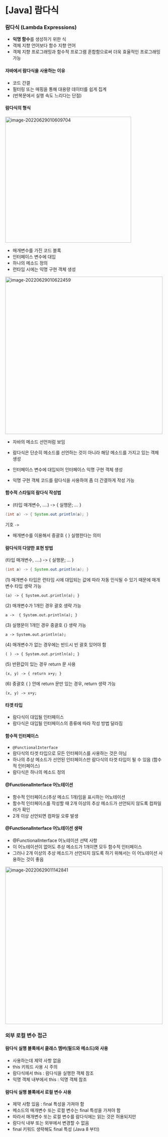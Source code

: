 



# [Java] 람다식




### 람다식 (Lambda Expressions)

-	**익명 함수**를 생성하기 위한 식
-	객체 지향 언어보다 함수 지향 언어
-	객체 지향 프로그래밍과 함수적 프로그램 혼합함으로써 더욱 효율적인 프로그래밍 가능

#### 자바에서 람다식을 사용하는 이유

-	코드 간결
-	필터링 또는 매핑을 통해 대용량 데이터를 쉽게 집계 
-	(반복문에서 실행 속도 느리다는 단점)

#### 람다식의 형식

<img width="400" alt="image-20220629010609704" src="https://user-images.githubusercontent.com/101630615/176230324-e618e2a8-bdf0-4895-9563-9388f0d8e839.png">

-	매개변수를 가진 코드 블록
-	인터페이스 변수에 대입
-	하나의 메소드 정의
-	런타임 시에는 익명 구현 객체 생성



<img width="500" alt="image-20220629010622459" src="https://user-images.githubusercontent.com/101630615/176230325-74f7a485-0446-4b6b-9589-eb7acb756975.png">



- 자바의 메소드 선언처럼 보임

- 람다식은 단순히 메소드를 선언하는 것이 아니라 해당 메소드를 가지고 있는 객체 생성

- 인터페이스 변수에 대입되어 인터페이스 익명 구현 객체 생성

- 익명 구현 객체 코드를 람다식을 사용하여 좀 더 간결하게 작성 가능

  

#### 함수적 스타일의 람다식 작성법

-	(타입 매개변수, ….) -> { 실행문; … }

```java
(int a) -> { System.out.println(a); }
```

기호 ``->``

- 매개변수를 이용해서 중괄호 { } 실행한다는 의미

  

#### 람다식의 다양한 표현 방법
(타입 매개변수, ….) -> { 실행문; … }

```java
(int a) -> { System.out.println(a); }
```



(1)   매개변수 타입은 런타임 시에 대입되는 값에 따라 자동 인식될 수 있기 때문에 매개변수 타입 생략 가능

```
(a) -> { System.out.println(a); }
```

(2)	매개변수가 1개인 경우 괄호 생략 가능

```
a ->  { System.out.println(a); }
```

(3)	실행문이 1개인 경우 중괄호 {} 생략 가능

```
a -> System.out.println(a);
```

(4)  매개변수가 없는 경우에는 반드시 빈 괄호 있어야 함

```
( ) -> { System.out.println(a); }
```

(5) 반환값이 있는 경우 return 문 사용

``` 
(x, y) -> { return x+y; }
```

(6)	중괄호 { } 안에 return 문만 있는 경우, return 생략 가능

```
(x, y) -> x+y;
```



#### 타겟 타입

-	람다식이 대입될 인터페이스
-	람다식은 대입될 인터페이스의 종류에 따라 작성 방법 달라짐

#### 함수적 인터페이스 

-	``@FunctionalInterface``
-	람다식의 타겟 타입으로 모든 인터페이스를 사용하는 것은 아님
-	하나의 추상 메소드가 선언된 인터페이스만 람다식의 타겟 타입이 될 수 있음 (함수적 인터페이스)
  -	람다식은 하나의 메소드 정의


#### @FunctionalInterface 어노테이션

-	함수적 인터페이스(추상 메소드 1개)임을 표시하는 어노테이션
-	함수적 인터페이스를 작성할 때 2개 이상의 추상 메소드가 선언되지 않도록 컴파일러가 확인
-	2개 이상 선언되면 컴파일 오류 발생

#### @FunctionalInterface 어노테이션 생략

-	@FunctionalInterface 어노테이션 선택 사항
-	이 어노테이션이 없어도 추상 메소드가 1개이면 모두 함수적 인터페이스
-	그러나 2개 이상의 추상 메소드가 선언되지 않도록 하기 위해서는 이 어노테이션 사용하는 것이 좋음



<img width="500" alt="image-20220629011142841" src="https://user-images.githubusercontent.com/101630615/176230330-e1094e94-30f5-4dac-8966-17ec1c7ffb3a.png">





### 외부 로컬 변수 접근

#### 람다식 실행 블록에서 클래스 멤버(필드와 메소드)와 사용
-	사용하는데 제약 사항 없음
-	this 키워드 사용 시 주의
  -	람다식에서 this : 람다식을 실행한 객체 참조
  -	익명 객체 내부에서 this : 익명 객체 참조




#### 람다식 실행 블록에서 로컬 변수 사용

-	제약 사항 있음 : final 특성을 가져야 함
-	메소드의 매개변수 또는 로컬 변수는 final 특성을 가져야 함
-	따라서 매개변수 또는 로컬 변수를 람다식에는 읽는 것은 허용되지만
-	람다식 내부 또는 외부에서 변경할 수 없음
-	final 키워드 생략해도 final 특성 (Java 8 부터)
